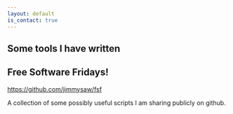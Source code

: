```yaml
---
layout: default
is_contact: true
---
```


## Some tools I have written

## Free Software Fridays! 
https://github.com/jimmysaw/fsf

A collection of some possibly useful scripts I am sharing publicly on github.



